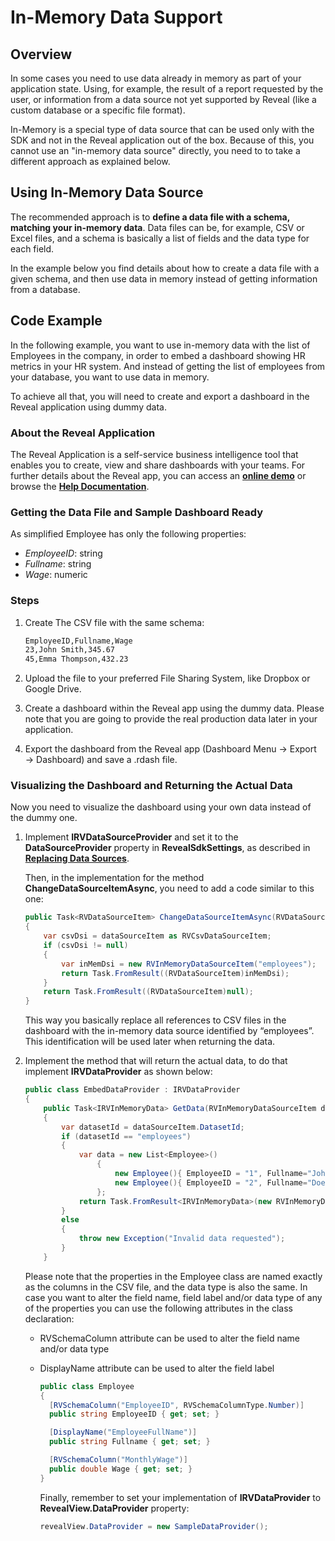 # In-Memory Data Support

## Overview

In some cases you need to use data already in memory as part of your application state. Using, for example, the result of a report requested by the user, or information from a data source not yet supported by Reveal (like a custom database or a specific file format).

In-Memory is a special type of data source that can be used only with the SDK and not in the Reveal application out of the box. Because of this, you cannot use an "in-memory data source" directly, you need to to take a different approach as explained below.

## Using In-Memory Data Source

The recommended approach is to **define a data file with a schema, matching your in-memory data**. Data files can be, for example, CSV or Excel files, and a schema is basically a list of fields and the data type for each field.

In the example below you find details about how to create a data file with a given schema, and then use data in memory instead of getting information from a database.

## Code Example

In the following example, you want to use in-memory data with the list of Employees in the company, in order to embed a dashboard showing HR metrics in your HR system. And instead of getting the list of employees from your database, you want to use data in memory.

To achieve all that, you will need to create and export a dashboard in the Reveal application using dummy data.

### About the Reveal Application
The Reveal Application is a self-service business intelligence tool that enables you to create, view and share dashboards with your teams. For further details about the Reveal app, you can access an [**online demo**](https://app.revealbi.io/) or browse the [**Help Documentation**](https://www.revealbi.io/help/).

### Getting the Data File and Sample Dashboard Ready

As simplified Employee has only the following properties:

  - *EmployeeID*: string
  - *Fullname*: string
  - *Wage*: numeric

### Steps

1.  Create The CSV file with the same schema:

    ``` xml
    EmployeeID,Fullname,Wage
    23,John Smith,345.67
    45,Emma Thompson,432.23
    ```

2.  Upload the file to your preferred File Sharing System, like Dropbox or Google Drive.

3.  Create a dashboard within the Reveal app using the dummy data. Please note that you are going to provide the real production data later in your application.

4.  Export the dashboard from the Reveal app (Dashboard Menu → Export → Dashboard) and save a .rdash file.

### Visualizing the Dashboard and Returning the Actual Data

Now you need to visualize the dashboard using your own data instead of the dummy one.

1.  Implement __IRVDataSourceProvider__ and set it to the __DataSourceProvider__ property in __RevealSdkSettings__, as described in [**Replacing Data Sources**](replacing-data-sources/replacing-data-sources-mssql.md).

    Then, in the implementation for the method __ChangeDataSourceItemAsync__, you need to add a code similar to this one:

    ``` csharp
    public Task<RVDataSourceItem> ChangeDataSourceItemAsync(RVDataSourceItem dataSourceItem)
    {
        var csvDsi = dataSourceItem as RVCsvDataSourceItem;
        if (csvDsi != null)
        {
            var inMemDsi = new RVInMemoryDataSourceItem("employees");
            return Task.FromResult((RVDataSourceItem)inMemDsi);
        }
        return Task.FromResult((RVDataSourceItem)null);
    }
    ```

    This way you basically replace all references to CSV files in the dashboard with the in-memory data source identified by “employees”. This identification will be used later when returning the data.

2.  Implement the method that will return the actual data, to do that implement __IRVDataProvider__ as shown below:

    ``` csharp
    public class EmbedDataProvider : IRVDataProvider
    {
        public Task<IRVInMemoryData> GetData(RVInMemoryDataSourceItem dataSourceItem)
        {
            var datasetId = dataSourceItem.DatasetId;
            if (datasetId == "employees")
            {
                var data = new List<Employee>()
                    {
                        new Employee(){ EmployeeID = "1", Fullname="John Doe", Wage = 80325.61 },
                        new Employee(){ EmployeeID = "2", Fullname="Doe John", Wage = 10325.61 },
                    };
                return Task.FromResult<IRVInMemoryData>(new RVInMemoryData<Employee>(data));
            }
            else
            {
                throw new Exception("Invalid data requested");
            }
        }
    ```

    Please note that the properties in the Employee class are named exactly as the columns in the CSV file, and the data type is also the same. In case you want to alter the field name, field label and/or data type of any of the properties you can use the following attributes in the class declaration:

      - RVSchemaColumn attribute can be used to alter the field name and/or data type
      - DisplayName attribute can be used to alter the field label

        ``` csharp
        public class Employee
        {
          [RVSchemaColumn("EmployeeID", RVSchemaColumnType.Number)]
          public string EmployeeID { get; set; }

          [DisplayName("EmployeeFullName")]
          public string Fullname { get; set; }

          [RVSchemaColumn("MonthlyWage")]
          public double Wage { get; set; }
        }
        ```

        Finally, remember to set your implementation of
        __IRVDataProvider__ to __RevealView.DataProvider__
        property:

        ``` csharp
        revealView.DataProvider = new SampleDataProvider();
        ```
